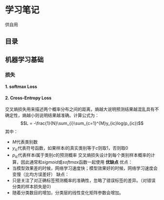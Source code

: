 # 学习笔记

供自用

## 目录

## 机器学习基础

### 损失

#### 1. softmax Loss
$$ $$
  

#### 2. Cross-Entropy Loss
交叉熵损失用来描述两个概率分布之间的距离，熵越大说明预测结果越混乱具有不确定性，熵越小则说明结果越准确。计算公式为：
$$L = -\frac{1}{N}\sum_{i}\sum_{c=1}^{M}y_{ic}log(p_{ic})$$
其中：
- $M$代表类别数
- $y_{ic}$代表符号函数，如果样本$i$的真实类别等于$c$则取1，否则取0
- $p_{ic}$代表样本$i$属于类别$c$的预测概率
交叉熵损失设计到每个类别样本概率的计算，因此通常和$sigmoid$或$softmax$函数一起使用
**优缺点**
优点：
- 当模型效果差的时候，网络学习速度快；模型效果好的时候，网络学习速度会变慢（比均方误差好）
缺点：
- 只是关注了对正确标签预测概率的准确性，忽略了错误标签的差异。（对错误分类的样本损失是0）
- 随着分类数目的增加，分类层的线性变化矩阵参数会增加。

